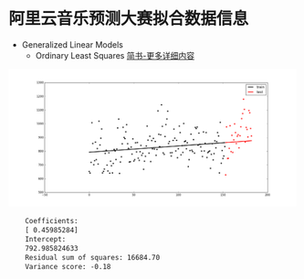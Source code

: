 # 阿里云音乐预测大赛拟合数据信息

* Generalized Linear Models  
	- Ordinary Least Squares  [简书-更多详细内容](http://www.jianshu.com/p/ab96b1f5e75d)

![Ordinary Least Squares](./Generalized_Linear_Models/img/Ordinary_Least_Squares.png)

		Coefficients: 
		[ 0.45985284]
		Intercept: 
		792.985824633
		Residual sum of squares: 16684.70
		Variance score: -0.18
